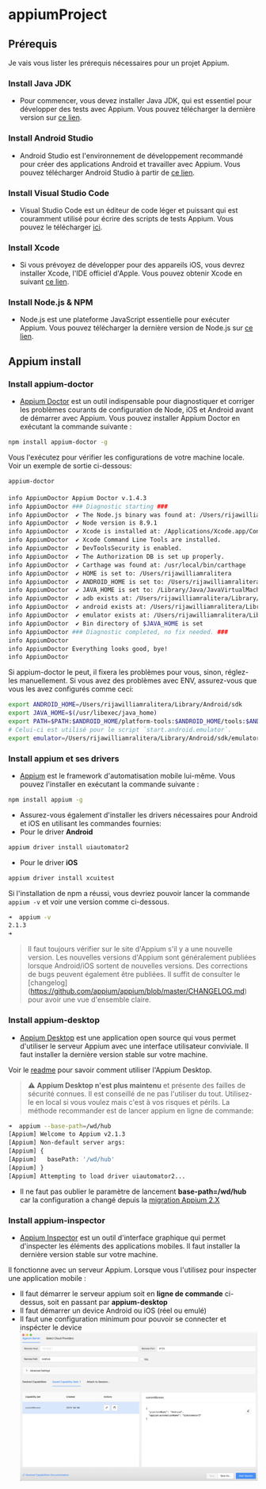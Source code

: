 # appiumProject

## Prérequis
Je vais vous lister les prérequis nécessaires pour un projet Appium.

### Install Java JDK
- Pour commencer, vous devez installer Java JDK, qui est essentiel pour développer des tests avec Appium. Vous pouvez télécharger la dernière version sur [ce lien](http://www.oracle.com/technetwork/java/javase/downloads/jdk8-downloads-2133151.html).

### Install Android Studio
- Android Studio est l'environnement de développement recommandé pour créer des applications Android et travailler avec Appium. Vous pouvez télécharger Android Studio à partir de [ce lien](https://developer.android.com/studio/index.html).

### Install Visual Studio Code
- Visual Studio Code est un éditeur de code léger et puissant qui est couramment utilisé pour écrire des scripts de tests Appium. Vous pouvez le télécharger [ici](https://code.visualstudio.com/).

### Install Xcode
- Si vous prévoyez de développer pour des appareils iOS, vous devrez installer Xcode, l'IDE officiel d'Apple. Vous pouvez obtenir Xcode en suivant [ce lien](https://developer.apple.com/xcode/).

### Install Node.js & NPM
- Node.js est une plateforme JavaScript essentielle pour exécuter Appium. Vous pouvez télécharger la dernière version de Node.js sur [ce lien](https://nodejs.org/fr/download).

## Appium install

### Install appium-doctor
- [Appium Doctor](https://github.com/appium/appium-doctor) est un outil indispensable pour diagnostiquer et corriger les problèmes courants de configuration de Node, iOS et Android avant de démarrer avec Appium. Vous pouvez installer Appium Doctor en exécutant la commande suivante : 
```bash
npm install appium-doctor -g
```

Vous l'exécutez pour vérifier les configurations de votre machine locale. Voir un exemple de sortie ci-dessous:

```bash
appium-doctor

info AppiumDoctor Appium Doctor v.1.4.3
info AppiumDoctor ### Diagnostic starting ###
info AppiumDoctor  ✔ The Node.js binary was found at: /Users/rijawilliamralitera/.nvm/versions/node/v8.9.1/bin/node
info AppiumDoctor  ✔ Node version is 8.9.1
info AppiumDoctor  ✔ Xcode is installed at: /Applications/Xcode.app/Contents/Developer
info AppiumDoctor  ✔ Xcode Command Line Tools are installed.
info AppiumDoctor  ✔ DevToolsSecurity is enabled.
info AppiumDoctor  ✔ The Authorization DB is set up properly.
info AppiumDoctor  ✔ Carthage was found at: /usr/local/bin/carthage
info AppiumDoctor  ✔ HOME is set to: /Users/rijawilliamralitera
info AppiumDoctor  ✔ ANDROID_HOME is set to: /Users/rijawilliamralitera/Library/Android/sdk
info AppiumDoctor  ✔ JAVA_HOME is set to: /Library/Java/JavaVirtualMachines/jdk1.8.0_152.jdk/Contents/Home
info AppiumDoctor  ✔ adb exists at: /Users/rijawilliamralitera/Library/Android/sdk/platform-tools/adb
info AppiumDoctor  ✔ android exists at: /Users/rijawilliamralitera/Library/Android/sdk/tools/android
info AppiumDoctor  ✔ emulator exists at: /Users/rijawilliamralitera/Library/Android/sdk/tools/emulator
info AppiumDoctor  ✔ Bin directory of $JAVA_HOME is set
info AppiumDoctor ### Diagnostic completed, no fix needed. ###
info AppiumDoctor
info AppiumDoctor Everything looks good, bye!
info AppiumDoctor
```

Si appium-doctor le peut, il fixera les problèmes pour vous, sinon, réglez-les manuellement. Si vous avez des problèmes avec ENV, assurez-vous que vous les avez configurés comme ceci:

```bash
export ANDROID_HOME=/Users/rijawilliamralitera/Library/Android/sdk
export JAVA_HOME=$(/usr/libexec/java_home)
export PATH=$PATH:$ANDROID_HOME/platform-tools:$ANDROID_HOME/tools:$ANDROID_HOME/platform-tools/adb:$ANDROID_HOME/build-tools:$JAVA_HOME/bin
# Celui-ci est utilisé pour le script `start.android.emulator`.
export emulator=/Users/rijawilliamralitera/Library/Android/sdk/emulator
```

### Install appium et ses drivers
- [Appium](https://github.com/appium/appium) est le framework d'automatisation mobile lui-même. Vous pouvez l'installer en exécutant la commande suivante : 
```bash
npm install appium -g
```
- Assurez-vous également d'installer les drivers nécessaires pour Android et iOS en utilisant les commandes fournies:
- Pour le driver **Android**
```bash
appium driver install uiautomator2
```
- Pour le driver **iOS**
```bash
appium driver install xcuitest
```

Si l'installation de npm a réussi, vous devriez pouvoir lancer la commande `appium -v` et voir une version comme ci-dessous.

```bash
➜  appium -v
2.1.3
➜
```

> Il faut toujours vérifier sur le site d'Appium s'il y a une nouvelle version. Les nouvelles versions d'Appium sont généralement publiées lorsque Android/iOS sortent de nouvelles versions.
Des corrections de bugs peuvent également être publiées. Il suffit de consulter le [changelog] (https://github.com/appium/appium/blob/master/CHANGELOG.md) pour avoir une vue d'ensemble claire.

### Install appium-desktop

- [Appium Desktop](https://github.com/appium/appium-desktop/releases) est une application open source qui vous permet d'utiliser le serveur Appium avec une interface utilisateur conviviale. Il faut installer la dernière version stable sur votre machine.

Voir le [readme](https://github.com/appium/appium-desktop) pour savoir comment utiliser l'Appium Desktop.

> :warning: **Appium Desktop n'est plus maintenu** et présente des failles de sécurité connues. Il est conseillé de ne pas l'utiliser du tout. Utilisez-le en local si vous voulez mais c'est à vos risques et périls. La méthode recommander est de lancer appium en ligne de commande:

```bash
➜  appium --base-path=/wd/hub
[Appium] Welcome to Appium v2.1.3
[Appium] Non-default server args:
[Appium] {
[Appium]   basePath: '/wd/hub'
[Appium] }
[Appium] Attempting to load driver uiautomator2...
```

- Il ne faut pas oublier le paramètre de lancement **base-path=/wd/hub** car la configuration a changé depuis la [migration Appium 2.X](https://appium.io/docs/en/2.1/guides/migrating-1-to-2/)

### Install appium-inspector
- [Appium Inspector](https://github.com/appium/appium-inspector/releases) est un outil d'interface graphique qui permet d'inspecter les éléments des applications mobiles. Il faut installer la dernière version stable sur votre machine.

Il fonctionne avec un serveur Appium. Lorsque vous l'utilisez pour inspecter une application mobile :
- Il faut démarrer le serveur appium soit en **ligne de commande** ci-dessus, soit en passant par **appium-desktop**
- Il faut démarrer un device Android ou iOS (réel ou emulé)
- Il faut une configuration minimum pour pouvoir se connecter et inspécter le device
![configuration](./assets/appiumInspector.png)